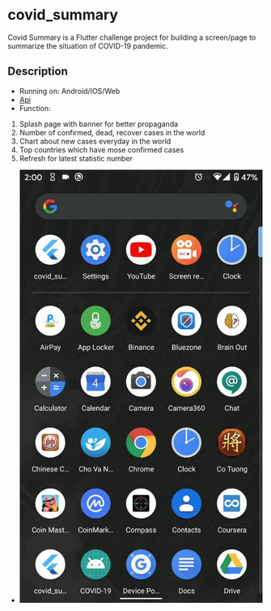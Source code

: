 # covid_summary

Covid Summary is a Flutter challenge project for building a screen/page to summarize the situation of COVID-19 pandemic.

## Description
- Running on: Android/IOS/Web
- [Api](https://covid19api.com/)
- Function:
1. Splash page with banner for better propaganda
2. Number of confirmed, dead, recover cases in the world
3. Chart about new cases everyday in the world
4. Top countries which have mose confirmed cases
5. Refresh for latest statistic number
- ![](summary.gif)

